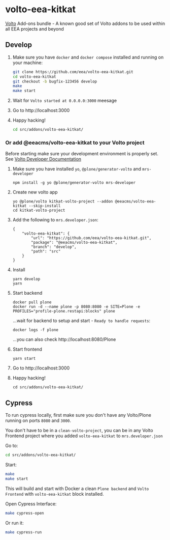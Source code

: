 # volto-eea-kitkat

[Volto](https://github.com/plone/volto) Add-ons bundle - A known good set of Volto addons to be used within all EEA projects and beyond

## Develop

1. Make sure you have `docker` and `docker compose` installed and running on your machine:

    ```Bash
    git clone https://github.com/eea/volto-eea-kitkat.git
    cd volto-eea-kitkat
    git checkout -b bugfix-123456 develop
    make
    make start
    ```

1. Wait for `Volto started at 0.0.0.0:3000` meesage

1. Go to http://localhost:3000

1.  Happy hacking!

    ```Bash
    cd src/addons/volto-eea-kitkat/
    ```

### Or add @eeacms/volto-eea-kitkat to your Volto project

Before starting make sure your development environment is properly set. See [Volto Developer Documentation](https://docs.voltocms.com/getting-started/install/)

1.  Make sure you have installed `yo`, `@plone/generator-volto` and `mrs-developer`

        npm install -g yo @plone/generator-volto mrs-developer

1.  Create new volto app

        yo @plone/volto kitkat-volto-project --addon @eeacms/volto-eea-kitkat --skip-install
        cd kitkat-volto-project

1.  Add the following to `mrs.developer.json`:

        {
            "volto-eea-kitkat": {
                "url": "https://github.com/eea/volto-eea-kitkat.git",
                "package": "@eeacms/volto-eea-kitkat",
                "branch": "develop",
                "path": "src"
            }
        }

1.  Install

        yarn develop
        yarn

1.  Start backend

        docker pull plone
        docker run -d --name plone -p 8080:8080 -e SITE=Plone -e PROFILES="profile-plone.restapi:blocks" plone

    ...wait for backend to setup and start - `Ready to handle requests`:

        docker logs -f plone

    ...you can also check http://localhost:8080/Plone

1.  Start frontend

        yarn start

1.  Go to http://localhost:3000

1.  Happy hacking!

        cd src/addons/volto-eea-kitkat/

## Cypress

To run cypress locally, first make sure you don't have any Volto/Plone running on ports `8080` and `3000`.

You don't have to be in a `clean-volto-project`, you can be in any Volto Frontend
project where you added `volto-eea-kitkat` to `mrs.developer.json`

Go to:

  ```BASH
  cd src/addons/volto-eea-kitkat/
  ```

Start:

  ```Bash
  make
  make start
  ```

This will build and start with Docker a clean `Plone backend` and `Volto Frontend` with `volto-eea-kitkat` block installed.

Open Cypress Interface:

  ```Bash
  make cypress-open
  ```

Or run it:

  ```Bash
  make cypress-run
  ```

